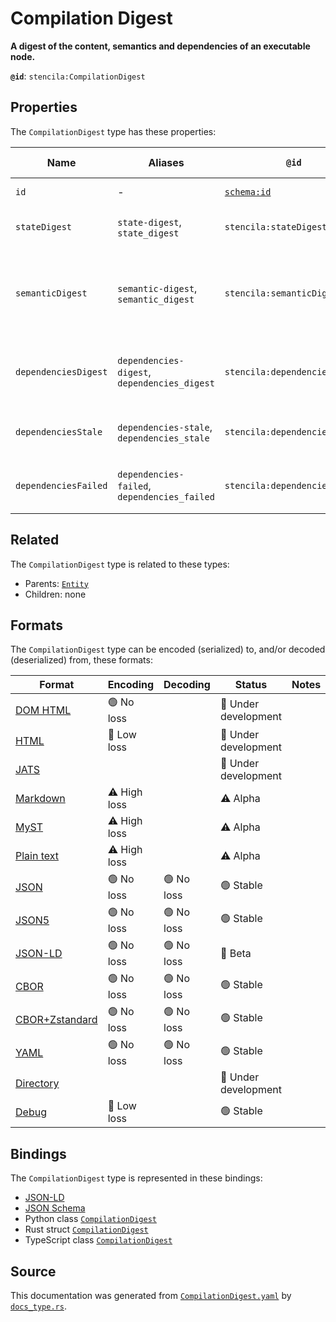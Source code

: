 # Compilation Digest

**A digest of the content, semantics and dependencies of an executable node.**

**`@id`**: `stencila:CompilationDigest`

## Properties

The `CompilationDigest` type has these properties:

| Name                 | Aliases                                      | `@id`                                | Type                                                                                                               | Description                                                                 | Inherited from                                                                                   |
| -------------------- | -------------------------------------------- | ------------------------------------ | ------------------------------------------------------------------------------------------------------------------ | --------------------------------------------------------------------------- | ------------------------------------------------------------------------------------------------ |
| `id`                 | -                                            | [`schema:id`](https://schema.org/id) | [`String`](https://github.com/stencila/stencila/blob/main/docs/reference/schema/data/string.md)                    | The identifier for this item.                                               | [`Entity`](https://github.com/stencila/stencila/blob/main/docs/reference/schema/other/entity.md) |
| `stateDigest`        | `state-digest`, `state_digest`               | `stencila:stateDigest`               | [`UnsignedInteger`](https://github.com/stencila/stencila/blob/main/docs/reference/schema/data/unsigned-integer.md) | A digest of the state of a node.                                            | -                                                                                                |
| `semanticDigest`     | `semantic-digest`, `semantic_digest`         | `stencila:semanticDigest`            | [`UnsignedInteger`](https://github.com/stencila/stencila/blob/main/docs/reference/schema/data/unsigned-integer.md) | A digest of the semantics of the node with respect to the dependency graph. | -                                                                                                |
| `dependenciesDigest` | `dependencies-digest`, `dependencies_digest` | `stencila:dependenciesDigest`        | [`UnsignedInteger`](https://github.com/stencila/stencila/blob/main/docs/reference/schema/data/unsigned-integer.md) | A digest of the semantic digests of the dependencies of a node.             | -                                                                                                |
| `dependenciesStale`  | `dependencies-stale`, `dependencies_stale`   | `stencila:dependenciesStale`         | [`UnsignedInteger`](https://github.com/stencila/stencila/blob/main/docs/reference/schema/data/unsigned-integer.md) | A count of the number of dependencies that are stale.                       | -                                                                                                |
| `dependenciesFailed` | `dependencies-failed`, `dependencies_failed` | `stencila:dependenciesFailed`        | [`UnsignedInteger`](https://github.com/stencila/stencila/blob/main/docs/reference/schema/data/unsigned-integer.md) | A count of the number of dependencies that failed.                          | -                                                                                                |

## Related

The `CompilationDigest` type is related to these types:

- Parents: [`Entity`](https://github.com/stencila/stencila/blob/main/docs/reference/schema/other/entity.md)
- Children: none

## Formats

The `CompilationDigest` type can be encoded (serialized) to, and/or decoded (deserialized) from, these formats:

| Format                                                                                               | Encoding     | Decoding  | Status              | Notes |
| ---------------------------------------------------------------------------------------------------- | ------------ | --------- | ------------------- | ----- |
| [DOM HTML](https://github.com/stencila/stencila/blob/main/docs/reference/formats/dom.html.md)        | 🟢 No loss    |           | 🚧 Under development |       |
| [HTML](https://github.com/stencila/stencila/blob/main/docs/reference/formats/html.md)                | 🔷 Low loss   |           | 🚧 Under development |       |
| [JATS](https://github.com/stencila/stencila/blob/main/docs/reference/formats/jats.md)                |              |           | 🚧 Under development |       |
| [Markdown](https://github.com/stencila/stencila/blob/main/docs/reference/formats/markdown.md)        | ⚠️ High loss |           | ⚠️ Alpha            |       |
| [MyST](https://github.com/stencila/stencila/blob/main/docs/reference/formats/myst.md)                | ⚠️ High loss |           | ⚠️ Alpha            |       |
| [Plain text](https://github.com/stencila/stencila/blob/main/docs/reference/formats/text.md)          | ⚠️ High loss |           | ⚠️ Alpha            |       |
| [JSON](https://github.com/stencila/stencila/blob/main/docs/reference/formats/json.md)                | 🟢 No loss    | 🟢 No loss | 🟢 Stable            |       |
| [JSON5](https://github.com/stencila/stencila/blob/main/docs/reference/formats/json5.md)              | 🟢 No loss    | 🟢 No loss | 🟢 Stable            |       |
| [JSON-LD](https://github.com/stencila/stencila/blob/main/docs/reference/formats/jsonld.md)           | 🟢 No loss    | 🟢 No loss | 🔶 Beta              |       |
| [CBOR](https://github.com/stencila/stencila/blob/main/docs/reference/formats/cbor.md)                | 🟢 No loss    | 🟢 No loss | 🟢 Stable            |       |
| [CBOR+Zstandard](https://github.com/stencila/stencila/blob/main/docs/reference/formats/cbor.zstd.md) | 🟢 No loss    | 🟢 No loss | 🟢 Stable            |       |
| [YAML](https://github.com/stencila/stencila/blob/main/docs/reference/formats/yaml.md)                | 🟢 No loss    | 🟢 No loss | 🟢 Stable            |       |
| [Directory](https://github.com/stencila/stencila/blob/main/docs/reference/formats/directory.md)      |              |           | 🚧 Under development |       |
| [Debug](https://github.com/stencila/stencila/blob/main/docs/reference/formats/debug.md)              | 🔷 Low loss   |           | 🟢 Stable            |       |

## Bindings

The `CompilationDigest` type is represented in these bindings:

- [JSON-LD](https://stencila.org/CompilationDigest.jsonld)
- [JSON Schema](https://stencila.org/CompilationDigest.schema.json)
- Python class [`CompilationDigest`](https://github.com/stencila/stencila/blob/main/python/python/stencila/types/compilation_digest.py)
- Rust struct [`CompilationDigest`](https://github.com/stencila/stencila/blob/main/rust/schema/src/types/compilation_digest.rs)
- TypeScript class [`CompilationDigest`](https://github.com/stencila/stencila/blob/main/ts/src/types/CompilationDigest.ts)

## Source

This documentation was generated from [`CompilationDigest.yaml`](https://github.com/stencila/stencila/blob/main/schema/CompilationDigest.yaml) by [`docs_type.rs`](https://github.com/stencila/stencila/blob/main/rust/schema-gen/src/docs_type.rs).

